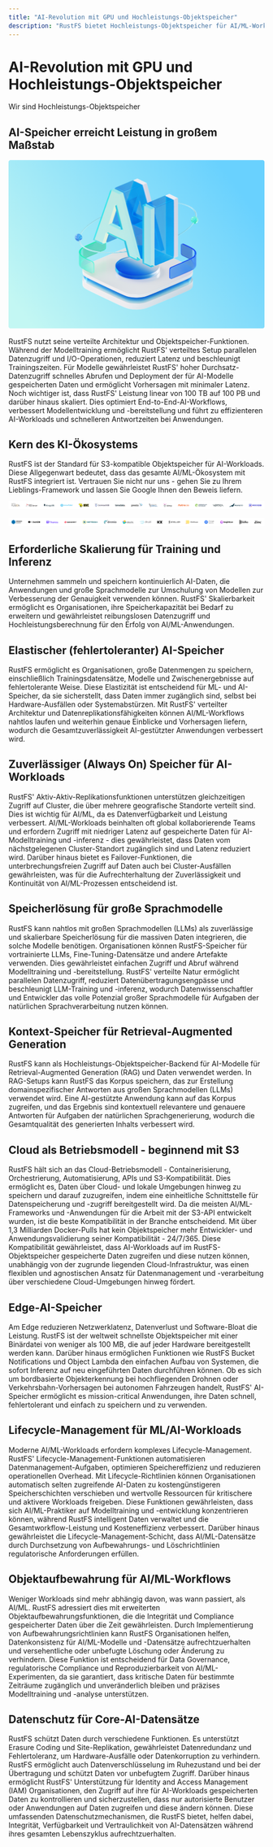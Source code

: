 ```yaml
---
title: "AI-Revolution mit GPU und Hochleistungs-Objektspeicher"
description: "RustFS bietet Hochleistungs-Objektspeicher für AI/ML-Workloads mit S3-Kompatibilität und linearer Skalierung"
---
```


# AI-Revolution mit GPU und Hochleistungs-Objektspeicher

Wir sind Hochleistungs-Objektspeicher

## AI-Speicher erreicht Leistung in großem Maßstab

![AI-Leistung](images/ai-performance.png)

RustFS nutzt seine verteilte Architektur und Objektspeicher-Funktionen. Während der Modelltraining ermöglicht RustFS' verteiltes Setup parallelen Datenzugriff und I/O-Operationen, reduziert Latenz und beschleunigt Trainingszeiten. Für Modelle gewährleistet RustFS' hoher Durchsatz-Datenzugriff schnelles Abrufen und Deployment der für AI-Modelle gespeicherten Daten und ermöglicht Vorhersagen mit minimaler Latenz. Noch wichtiger ist, dass RustFS' Leistung linear von 100 TB auf 100 PB und darüber hinaus skaliert. Dies optimiert End-to-End-AI-Workflows, verbessert Modellentwicklung und -bereitstellung und führt zu effizienteren AI-Workloads und schnelleren Antwortzeiten bei Anwendungen.

## Kern des KI-Ökosystems

RustFS ist der Standard für S3-kompatible Objektspeicher für AI-Workloads. Diese Allgegenwart bedeutet, dass das gesamte AI/ML-Ökosystem mit RustFS integriert ist. Vertrauen Sie nicht nur uns - gehen Sie zu Ihrem Lieblings-Framework und lassen Sie Google Ihnen den Beweis liefern.

![AI-Ökosystem-Support](images/multi-engine-1.svg)

![AI-Ökosystem-Support](images/multi-engine-2.svg)

## Erforderliche Skalierung für Training und Inferenz

Unternehmen sammeln und speichern kontinuierlich AI-Daten, die Anwendungen und große Sprachmodelle zur Umschulung von Modellen zur Verbesserung der Genauigkeit verwenden können. RustFS' Skalierbarkeit ermöglicht es Organisationen, ihre Speicherkapazität bei Bedarf zu erweitern und gewährleistet reibungslosen Datenzugriff und Hochleistungsberechnung für den Erfolg von AI/ML-Anwendungen.

## Elastischer (fehlertoleranter) AI-Speicher

RustFS ermöglicht es Organisationen, große Datenmengen zu speichern, einschließlich Trainingsdatensätze, Modelle und Zwischenergebnisse auf fehlertolerante Weise. Diese Elastizität ist entscheidend für ML- und AI-Speicher, da sie sicherstellt, dass Daten immer zugänglich sind, selbst bei Hardware-Ausfällen oder Systemabstürzen. Mit RustFS' verteilter Architektur und Datenreplikationsfähigkeiten können AI/ML-Workflows nahtlos laufen und weiterhin genaue Einblicke und Vorhersagen liefern, wodurch die Gesamtzuverlässigkeit AI-gestützter Anwendungen verbessert wird.

## Zuverlässiger (Always On) Speicher für AI-Workloads

RustFS' Aktiv-Aktiv-Replikationsfunktionen unterstützen gleichzeitigen Zugriff auf Cluster, die über mehrere geografische Standorte verteilt sind. Dies ist wichtig für AI/ML, da es Datenverfügbarkeit und Leistung verbessert. AI/ML-Workloads beinhalten oft global kollaborierende Teams und erfordern Zugriff mit niedriger Latenz auf gespeicherte Daten für AI-Modelltraining und -inferenz - dies gewährleistet, dass Daten vom nächstgelegenen Cluster-Standort zugänglich sind und Latenz reduziert wird. Darüber hinaus bietet es Failover-Funktionen, die unterbrechungsfreien Zugriff auf Daten auch bei Cluster-Ausfällen gewährleisten, was für die Aufrechterhaltung der Zuverlässigkeit und Kontinuität von AI/ML-Prozessen entscheidend ist.

## Speicherlösung für große Sprachmodelle

RustFS kann nahtlos mit großen Sprachmodellen (LLMs) als zuverlässige und skalierbare Speicherlösung für die massiven Daten integrieren, die solche Modelle benötigen. Organisationen können RustFS-Speicher für vortrainierte LLMs, Fine-Tuning-Datensätze und andere Artefakte verwenden. Dies gewährleistet einfachen Zugriff und Abruf während Modelltraining und -bereitstellung. RustFS' verteilte Natur ermöglicht parallelen Datenzugriff, reduziert Datenübertragungsengpässe und beschleunigt LLM-Training und -inferenz, wodurch Datenwissenschaftler und Entwickler das volle Potenzial großer Sprachmodelle für Aufgaben der natürlichen Sprachverarbeitung nutzen können.

## Kontext-Speicher für Retrieval-Augmented Generation

RustFS kann als Hochleistungs-Objektspeicher-Backend für AI-Modelle für Retrieval-Augmented Generation (RAG) und Daten verwendet werden. In RAG-Setups kann RustFS das Korpus speichern, das zur Erstellung domainspezifischer Antworten aus großen Sprachmodellen (LLMs) verwendet wird. Eine AI-gestützte Anwendung kann auf das Korpus zugreifen, und das Ergebnis sind kontextuell relevantere und genauere Antworten für Aufgaben der natürlichen Sprachgenerierung, wodurch die Gesamtqualität des generierten Inhalts verbessert wird.

## Cloud als Betriebsmodell - beginnend mit S3

RustFS hält sich an das Cloud-Betriebsmodell - Containerisierung, Orchestrierung, Automatisierung, APIs und S3-Kompatibilität. Dies ermöglicht es, Daten über Cloud- und lokale Umgebungen hinweg zu speichern und darauf zuzugreifen, indem eine einheitliche Schnittstelle für Datenspeicherung und -zugriff bereitgestellt wird. Da die meisten AI/ML-Frameworks und -Anwendungen für die Arbeit mit der S3-API entwickelt wurden, ist die beste Kompatibilität in der Branche entscheidend. Mit über 1,3 Milliarden Docker-Pulls hat kein Objektspeicher mehr Entwickler- und Anwendungsvalidierung seiner Kompatibilität - 24/7/365. Diese Kompatibilität gewährleistet, dass AI-Workloads auf im RustFS-Objektspeicher gespeicherte Daten zugreifen und diese nutzen können, unabhängig von der zugrunde liegenden Cloud-Infrastruktur, was einen flexiblen und agnostischen Ansatz für Datenmanagement und -verarbeitung über verschiedene Cloud-Umgebungen hinweg fördert.

## Edge-AI-Speicher

Am Edge reduzieren Netzwerklatenz, Datenverlust und Software-Bloat die Leistung. RustFS ist der weltweit schnellste Objektspeicher mit einer Binärdatei von weniger als 100 MB, die auf jeder Hardware bereitgestellt werden kann. Darüber hinaus ermöglichen Funktionen wie RustFS Bucket Notifications und Object Lambda den einfachen Aufbau von Systemen, die sofort Inferenz auf neu eingeführten Daten durchführen können. Ob es sich um bordbasierte Objekterkennung bei hochfliegenden Drohnen oder Verkehrsbahn-Vorhersagen bei autonomen Fahrzeugen handelt, RustFS' AI-Speicher ermöglicht es mission-critical Anwendungen, ihre Daten schnell, fehlertolerant und einfach zu speichern und zu verwenden.

## Lifecycle-Management für ML/AI-Workloads

Moderne AI/ML-Workloads erfordern komplexes Lifecycle-Management. RustFS' Lifecycle-Management-Funktionen automatisieren Datenmanagement-Aufgaben, optimieren Speichereffizienz und reduzieren operationellen Overhead. Mit Lifecycle-Richtlinien können Organisationen automatisch selten zugreifende AI-Daten zu kostengünstigeren Speicherschichten verschieben und wertvolle Ressourcen für kritischere und aktivere Workloads freigeben. Diese Funktionen gewährleisten, dass sich AI/ML-Praktiker auf Modelltraining und -entwicklung konzentrieren können, während RustFS intelligent Daten verwaltet und die Gesamtworkflow-Leistung und Kosteneffizienz verbessert. Darüber hinaus gewährleistet die Lifecycle-Management-Schicht, dass AI/ML-Datensätze durch Durchsetzung von Aufbewahrungs- und Löschrichtlinien regulatorische Anforderungen erfüllen.

## Objektaufbewahrung für AI/ML-Workflows

Weniger Workloads sind mehr abhängig davon, was wann passiert, als AI/ML. RustFS adressiert dies mit erweiterten Objektaufbewahrungsfunktionen, die die Integrität und Compliance gespeicherter Daten über die Zeit gewährleisten. Durch Implementierung von Aufbewahrungsrichtlinien kann RustFS Organisationen helfen, Datenkonsistenz für AI/ML-Modelle und -Datensätze aufrechtzuerhalten und versehentliche oder unbefugte Löschung oder Änderung zu verhindern. Diese Funktion ist entscheidend für Data Governance, regulatorische Compliance und Reproduzierbarkeit von AI/ML-Experimenten, da sie garantiert, dass kritische Daten für bestimmte Zeiträume zugänglich und unveränderlich bleiben und präzises Modelltraining und -analyse unterstützen.

## Datenschutz für Core-AI-Datensätze

RustFS schützt Daten durch verschiedene Funktionen. Es unterstützt Erasure Coding und Site-Replikation, gewährleistet Datenredundanz und Fehlertoleranz, um Hardware-Ausfälle oder Datenkorruption zu verhindern. RustFS ermöglicht auch Datenverschlüsselung im Ruhezustand und bei der Übertragung und schützt Daten vor unbefugtem Zugriff. Darüber hinaus ermöglicht RustFS' Unterstützung für Identity and Access Management (IAM) Organisationen, den Zugriff auf ihre für AI-Workloads gespeicherten Daten zu kontrollieren und sicherzustellen, dass nur autorisierte Benutzer oder Anwendungen auf Daten zugreifen und diese ändern können. Diese umfassenden Datenschutzmechanismen, die RustFS bietet, helfen dabei, Integrität, Verfügbarkeit und Vertraulichkeit von AI-Datensätzen während ihres gesamten Lebenszyklus aufrechtzuerhalten.

